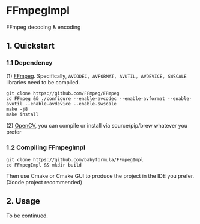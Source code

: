 # FFmpegImpl
FFmpeg decoding &amp; encoding

## 1. Quickstart
### 1.1 Dependency
(1) [FFmpeg](https://github.com/FFmpeg/FFmpeg). Specifically, `AVCODEC, AVFORMAT, AVUTIL, AVDEVICE, SWSCALE` libraries need to be compiled.<br>
```
git clone https://github.com/FFmpeg/FFmpeg
cd FFmpeg && ./configure --enable-avcodec --enable-avformat --enable-avutil --enable-avdevice --enable-swscale
make -j8
make install
```
(2) [OpenCV](https://github.com/opencv/opencv), you can compile or install via source/pip/brew whatever you prefer<br>

### 1.2 Compiling FFmpegImpl
```
git clone https://github.com/babyformula/FFmpegImpl
cd FFmpegImpl && mkdir build
```
Then use Cmake or Cmake GUI to produce the project in the IDE you prefer.(Xcode project recommended)

## 2. Usage
To be continued.
